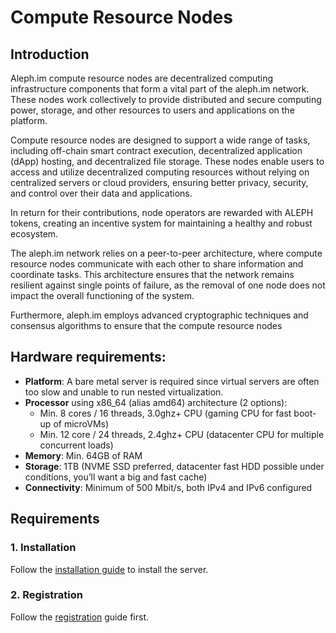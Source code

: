 # Compute Resource Nodes

## Introduction

Aleph.im compute resource nodes are decentralized computing infrastructure components that form a vital part of the
aleph.im network. These nodes work collectively to provide distributed and secure computing power, storage, and other
resources to users and applications on the platform.

Compute resource nodes are designed to support a wide range of tasks, including off-chain smart contract execution,
decentralized application (dApp) hosting, and decentralized file storage. These nodes enable users to access and utilize
decentralized computing resources without relying on centralized servers or cloud providers, ensuring better privacy,
security, and control over their data and applications.

In return for their contributions, node
operators are rewarded with ALEPH tokens, creating an incentive system for maintaining a healthy and robust ecosystem.

The aleph.im network relies on a peer-to-peer architecture, where compute resource nodes communicate with each other to
share information and coordinate tasks. This architecture ensures that the network remains resilient against single
points of failure, as the removal of one node does not impact the overall functioning of the system.

Furthermore, aleph.im employs advanced cryptographic techniques and consensus algorithms to ensure that the compute
resource nodes

## Hardware requirements:

- **Platform**: A bare metal server is required since virtual servers are often too slow and unable to run nested virtualization.
- **Processor** using x86_64 (alias amd64) architecture (2 options):
    - Min. 8 cores / 16 threads, 3.0ghz+ CPU (gaming CPU for fast boot-up of microVMs)
    - Min. 12 core / 24 threads, 2.4ghz+ CPU (datacenter CPU for multiple concurrent loads)
- **Memory**: Min. 64GB of RAM
- **Storage**: 1TB (NVME SSD preferred, datacenter fast HDD possible under conditions, you’ll want a big and fast cache)
- **Connectivity**: Minimum of 500 Mbit/s, both IPv4 and IPv6 configured

## Requirements

### 1. Installation
Follow the [installation guide](https://github.com/aleph-im/aleph-vm/#1-install-aleph-vm-from-packages) to install the server.

### 2. Registration
Follow the [registration](https://medium.com/aleph-im/step-by-step-on-how-to-create-and-register-your-compute-resource-node-e5308130fbf7) guide first.
